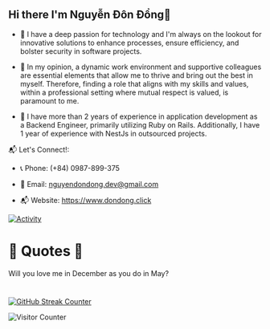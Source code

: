## Hi there I'm Nguyễn Đôn Đổng👋

- 🔭 I have a deep passion for technology and I'm always on the lookout for innovative solutions to enhance processes, ensure efficiency, and bolster security in software projects.

- 🌱 In my opinion, a dynamic work environment and supportive colleagues are essential elements that allow me to thrive and bring out the best in myself. Therefore, finding a role that aligns with my skills and values, within a professional setting where mutual respect is valued, is paramount to me.

- 👯 I have more than 2 years of experience in application development as a Backend Engineer, primarily utilizing Ruby on Rails. Additionally, I have 1 year of experience with NestJs in outsourced projects.
  
📬 Let's Connect!:
  
- 📞 Phone: (+84) 0987-899-375

- 📧 Email: nguyendondong.dev@gmail.com

- 📬 Website: https://www.dondong.click

  
[![Activity](https://github-readme-stats.vercel.app/api?username=nguyendondong&count_private=true&show_icons=true&include_all_commits=true&theme=vue-dark&custom_title=Activity)](https://github.com/anuraghazra/github-readme-stats)

# 🌱 Quotes 🌱
<!--START_SECTION:auto_commit-->
Will you love me in December as you do in May?
<!--END_SECTION:auto_commit-->
#

[![GitHub Streak Counter](https://github-readme-streak-stats.herokuapp.com/?user=nguyendondong&theme=vue-dark)](https://git.io/streak-stats)

![Visitor Counter](https://visitor-badge.laobi.icu/badge?page_id=nguyendondong.nguyendondong)

